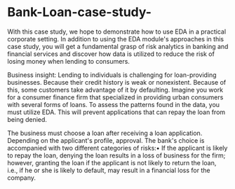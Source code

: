 # Bank-Loan-case-study-

With this case study, we hope to demonstrate how to use EDA in a practical corporate setting. In addition to using the EDA module's approaches in this case study, you will get a fundamental grasp of risk analytics in banking and financial services and discover how data is utilized to reduce the risk of losing money when lending to consumers.

Business insight: Lending to individuals is challenging for loan-providing businesses. Because their credit history is weak or nonexistent. Because of this, some customers take advantage of it by defaulting. Imagine you work for a consumer finance firm that specialized in providing urban consumers with several forms of loans. To assess the patterns found in the data, you must utilize EDA. This will prevent applications that can repay the loan from being denied. 

The business must choose a loan after receiving a loan application. Depending on the applicant's profile, approval. The bank's choice is accompanied with two different categories of risks:• If the applicant is likely to repay the loan, denying the loan results in a loss of business for the firm; however, granting the loan if the applicant is not likely to return the loan, i.e., if he or she is likely to default, may result in a financial loss for the company.

